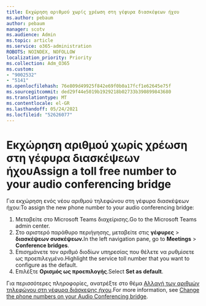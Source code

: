 ```yaml
---
title: Εκχώρηση αριθμού χωρίς χρέωση στη γέφυρα διασκέψεων ήχου
ms.author: pebaum
author: pebaum
manager: scotv
ms.audience: Admin
ms.topic: article
ms.service: o365-administration
ROBOTS: NOINDEX, NOFOLLOW
localization_priority: Priority
ms.collection: Adm_O365
ms.custom:
- "9002532"
- "5141"
ms.openlocfilehash: 76e809d49925f842e69f0b0a17fcf1e62645e75f
ms.sourcegitcommit: ded29f44e5019b1929218b02733b390899843680
ms.translationtype: MT
ms.contentlocale: el-GR
ms.lasthandoff: 05/24/2021
ms.locfileid: "52626077"
---
```

# <a name="assign-a-toll-free-number-to-your-audio-conferencing-bridge"></a><span data-ttu-id="3b582-102">Εκχώρηση αριθμού χωρίς χρέωση στη γέφυρα διασκέψεων ήχου</span><span class="sxs-lookup"><span data-stu-id="3b582-102">Assign a toll free number to your audio conferencing bridge</span></span>

<span data-ttu-id="3b582-103">Για εκχώρηση ενός νέου αριθμού τηλεφώνου στη γέφυρα διασκέψεων ήχου:</span><span class="sxs-lookup"><span data-stu-id="3b582-103">To assign the new phone number to your audio conferencing bridge:</span></span>

1. <span data-ttu-id="3b582-104">Μεταβείτε στο Microsoft Teams διαχείρισης.</span><span class="sxs-lookup"><span data-stu-id="3b582-104">Go to the Microsoft Teams admin center.</span></span>
1. <span data-ttu-id="3b582-105">Στο αριστερό παράθυρο περιήγησης, μεταβείτε στις **γέφυρες**  >  **διασκέψεων συσκέψεων.**</span><span class="sxs-lookup"><span data-stu-id="3b582-105">In the left navigation pane, go to **Meetings** > **Conference bridges**.</span></span>
1. <span data-ttu-id="3b582-106">Επισημάνετε τον αριθμό διοδίων υπηρεσίας που θέλετε να ρυθμίσετε ως προεπιλεγμένο.</span><span class="sxs-lookup"><span data-stu-id="3b582-106">Highlight the service toll number that you want to configure as the default.</span></span>
1. <span data-ttu-id="3b582-107">Επιλέξτε **Ορισμός ως προεπιλογής**.</span><span class="sxs-lookup"><span data-stu-id="3b582-107">Select **Set as default**.</span></span>

<span data-ttu-id="3b582-108">Για περισσότερες πληροφορίες, ανατρέξτε στο θέμα [Αλλαγή των αριθμών τηλεφώνου στη γέφυρα διάσκεψης ήχου](/MicrosoftTeams/change-the-phone-numbers-on-your-audio-conferencing-bridge).</span><span class="sxs-lookup"><span data-stu-id="3b582-108">For more information, see [Change the phone numbers on your Audio Conferencing bridge](/MicrosoftTeams/change-the-phone-numbers-on-your-audio-conferencing-bridge).</span></span>
